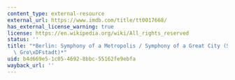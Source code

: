 ```yaml
---
content_type: external-resource
external_url: https://www.imdb.com/title/tt0017668/
has_external_license_warning: true
license: https://en.wikipedia.org/wiki/All_rights_reserved
status: ''
title: "*Berlin: Symphony of a Metropolis / Symphony of a Great City (Symphonie der\
  \ Gro\xDFstadt)*"
uid: b4d669e5-1c05-4692-8bbc-55162fe9ebfa
wayback_url: ''
---
```

